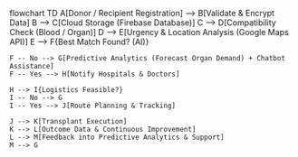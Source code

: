 flowchart TD
    A[Donor / Recipient Registration] --> B[Validate & Encrypt Data]
    B --> C[Cloud Storage (Firebase Database)]
    C --> D[Compatibility Check (Blood / Organ)]
    D --> E[Urgency & Location Analysis (Google Maps API)]
    E --> F{Best Match Found? (AI)}

    F -- No --> G[Predictive Analytics (Forecast Organ Demand) + Chatbot Assistance]
    F -- Yes --> H[Notify Hospitals & Doctors]

    H --> I{Logistics Feasible?}
    I -- No --> G
    I -- Yes --> J[Route Planning & Tracking]

    J --> K[Transplant Execution]
    K --> L[Outcome Data & Continuous Improvement]
    L --> M[Feedback into Predictive Analytics & Support]
    M --> G
